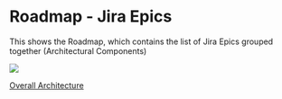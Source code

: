 # Roadmap - Jira Epics

This shows the Roadmap, which contains the list of Jira Epics grouped together (Architectural Components)

![](../../../images/Roadmap-JiraEpics.png)

[Overall Architecture](./00-Overall-Architecture.md)
